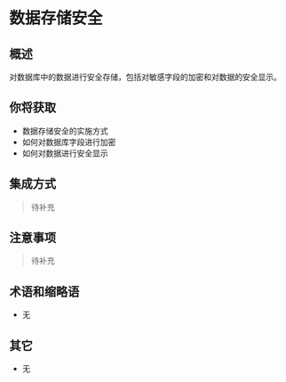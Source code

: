 # 数据存储安全

## 概述

对数据库中的数据进行安全存储，包括对敏感字段的加密和对数据的安全显示。

## 你将获取

- 数据存储安全的实施方式
- 如何对数据库字段进行加密
- 如何对数据进行安全显示


## 集成方式

> 待补充

## 注意事项

> 待补充

## 术语和缩略语

- 无

## 其它

- 无
